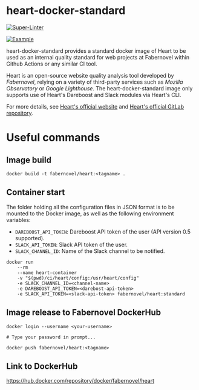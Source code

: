 # heart-docker-standard

[![Super-Linter](https://github.com/faberNovel/heart-docker/workflows/lint-code/badge.svg?event=workflow_dispatch)](https://github.com/marketplace/actions/super-linter)

[![Example](https://github.com/faberNovel/heart-docker/workflows/ci-working-example/badge.svg)](https://github.com/marketplace/actions/super-linter)

heart-docker-standard provides a standard docker image of Heart to be used as an internal quality standard for web projects at Fabernovel within Github Actions or any similar CI tool.

Heart is an open-source website quality analysis tool developed by _Fabernovel_, relying on a variety of third-party services such as _Mozilla Observatory_ or _Google Lighthouse_. The heart-docker-standard image only supports use of Heart's Dareboost and Slack modules via Heart's CLI.

For more details, see [Heart's official website](https://heart.fabernovel.com) and [Heart's official GitLab repository](https://gitlab.com/fabernovel/heart).

# Useful commands

## Image build

```
docker build -t fabernovel/heart:<tagname> .
```

## Container start

The folder holding all the configuration files in JSON format is to be mounted to the Docker image, as well as the following environment variables:

- `DAREBOOST_API_TOKEN`: Dareboost API token of the user (API version 0.5 supported).
- `SLACK_API_TOKEN`: Slack API token of the user.
- `SLACK_CHANNEL_ID`: Name of the Slack channel to be notified.

```shell
docker run
    --rm
    --name heart-container
    -v "$(pwd)/ci/heart/config:/usr/heart/config"
    -e SLACK_CHANNEL_ID=<channel-name>
    -e DAREBOOST_API_TOKEN=<darebost-api-token>
    -e SLACK_API_TOKEN=<slack-api-token> fabernovel/heart:standard
```

## Image release to Fabernovel DockerHub

```
docker login --username <your-username>

# Type your password in prompt...

docker push fabernovel/heart:<tagname>

```

## Link to DockerHub

https://hub.docker.com/repository/docker/fabernovel/heart
